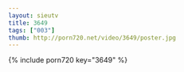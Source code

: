 ```yaml
--- 
layout: sieutv
title: 3649
tags: ["003"]
thumb: http://porn720.net/video/3649/poster.jpg
---
```

{% include porn720 key="3649" %} 
